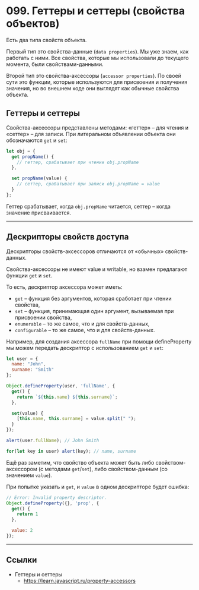 # 099. Геттеры и сеттеры (свойства объектов)

Есть два типа свойств объекта.

Первый тип это свойства-данные (`data properties`). Мы уже знаем, как работать с ними. Все свойства, которые мы использовали до текущего момента, были свойствами-данными.

Второй тип это свойства-аксессоры (`accessor properties`). По своей сути это функции, которые используются для присвоения и получения значения, но во внешнем коде они выглядят как обычные свойства объекта.

## Геттеры и сеттеры

Свойства-аксессоры представлены методами: «геттер» – для чтения и «сеттер» – для записи. При литеральном объявлении объекта они обозначаются `get` и `set`:

```javascript
let obj = {
  get propName() {
    // геттер, срабатывает при чтении obj.propName
  },

  set propName(value) {
    // сеттер, срабатывает при записи obj.propName = value
  }
};
```

Геттер срабатывает, когда `obj.propName` читается, сеттер – когда значение присваивается.

---

## Дескрипторы свойств доступа

Дескрипторы свойств-аксессоров отличаются от «обычных» свойств-данных.

Свойства-аксессоры не имеют value и writable, но взамен предлагают функции `get` и `set`.

То есть, дескриптор аксессора может иметь:
- `get` – функция без аргументов, которая сработает при чтении свойства,
- `set` – функция, принимающая один аргумент, вызываемая при присвоении свойства,
- `enumerable` – то же самое, что и для свойств-данных,
- `configurable` – то же самое, что и для свойств-данных.

Например, для создания аксессора `fullName` при помощи defineProperty мы можем передать дескриптор с использованием `get` и `set`:

```javascript
let user = {
  name: "John",
  surname: "Smith"
};

Object.defineProperty(user, 'fullName', {
  get() {
    return `${this.name} ${this.surname}`;
  },

  set(value) {
    [this.name, this.surname] = value.split(" ");
  }
});

alert(user.fullName); // John Smith

for(let key in user) alert(key); // name, surname
```

Ещё раз заметим, что свойство объекта может быть либо свойством-аксессором (с методами `get`/`set`), либо свойством-данным (со значением `value`).

При попытке указать и `get`, и `value` в одном дескрипторе будет ошибка:

```javascript
// Error: Invalid property descriptor.
Object.defineProperty({}, 'prop', {
  get() {
    return 1
  },

  value: 2
});
```

---

## Ссылки

- Геттеры и сеттеры
	- https://learn.javascript.ru/property-accessors
